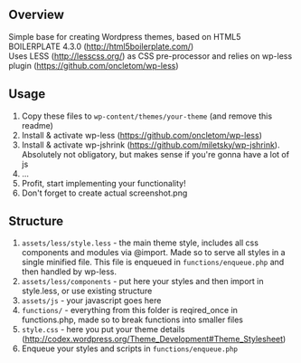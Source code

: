 ## Overview
Simple base for creating Wordpress themes, based on HTML5 BOILERPLATE 4.3.0 (http://html5boilerplate.com/)  
Uses LESS (http://lesscss.org/) as CSS pre-processor and relies on wp-less plugin (https://github.com/oncletom/wp-less)

## Usage
1. Copy these files to `wp-content/themes/your-theme` (and remove this readme)
2. Install & activate wp-less (https://github.com/oncletom/wp-less)
3. Install & activate wp-jshrink (https://github.com/miletsky/wp-jshrink). Absolutely not obligatory, but makes sense if you're gonna have a lot of js
4. ...
5. Profit, start implementing your functionality!
6. Don't forget to create actual screenshot.png

## Structure
1. `assets/less/style.less` - the main theme style, includes all css components and modules via @import. 
Made so to serve all styles in a single minified file. This file is enqueued in `functions/enqueue.php` and then handled by wp-less.
2. `assets/less/components` - put here your styles and then import in style.less, or use existing structure
3. `assets/js` - your javascript goes here
4. `functions/` - everything from this folder is reqired_once in functions.php, made so to break functions into smaller files
5. `style.css` - here you put your theme details (http://codex.wordpress.org/Theme_Development#Theme_Stylesheet)
6. Enqueue your styles and scripts in `functions/enqueue.php`
